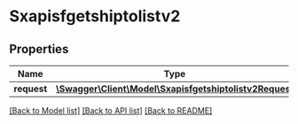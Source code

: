 # Sxapisfgetshiptolistv2

## Properties
Name | Type | Description | Notes
------------ | ------------- | ------------- | -------------
**request** | [**\Swagger\Client\Model\Sxapisfgetshiptolistv2Request**](Sxapisfgetshiptolistv2Request.md) |  | [optional] 

[[Back to Model list]](../README.md#documentation-for-models) [[Back to API list]](../README.md#documentation-for-api-endpoints) [[Back to README]](../README.md)


